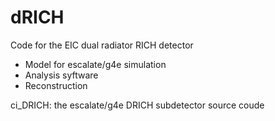 # dRICH

Code for the EIC dual radiator RICH detector
- Model for escalate/g4e simulation
- Analysis syftware
- Reconstruction

ci_DRICH: the escalate/g4e DRICH subdetector source coude
